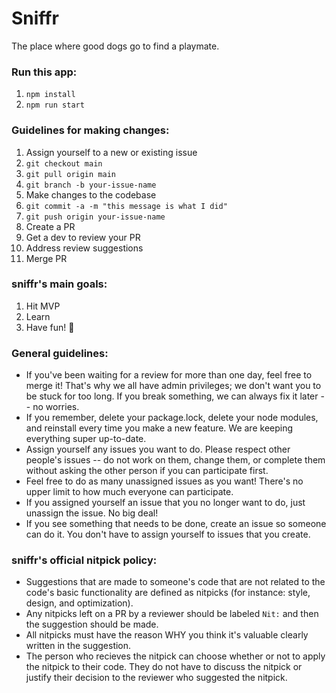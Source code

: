 # Sniffr

The place where good dogs go to find a playmate.

### Run this app:

1. `npm install`
2. `npm run start`

### Guidelines for making changes:

1. Assign yourself to a new or existing issue
2. `git checkout main`
3. `git pull origin main`
4. `git branch -b your-issue-name`
5. Make changes to the codebase
6. `git commit -a -m "this message is what I did"`
7. `git push origin your-issue-name`
8. Create a PR
9. Get a dev to review your PR
10. Address review suggestions
11. Merge PR

### sniffr's main goals:

1. Hit MVP
2. Learn
3. Have fun! 🥳

### General guidelines:

- If you've been waiting for a review for more than one day, feel free to merge it! That's why we all have admin privileges; we don't want you to be stuck for too long. If you break something, we can always fix it later -- no worries.
- If you remember, delete your package.lock, delete your node modules, and reinstall every time you make a new feature. We are keeping everything super up-to-date.
- Assign yourself any issues you want to do. Please respect other people's issues -- do not work on them, change them, or complete them without asking the other person if you can participate first.
- Feel free to do as many unassigned issues as you want! There's no upper limit to how much everyone can participate.
- If you assigned yourself an issue that you no longer want to do, just unassign the issue. No big deal!
- If you see something that needs to be done, create an issue so someone can do it. You don't have to assign yourself to issues that you create.

### sniffr's official nitpick policy:

- Suggestions that are made to someone's code that are not related to the code's basic functionality are defined as nitpicks (for instance: style, design, and optimization).
- Any nitpicks left on a PR by a reviewer should be labeled `Nit:` and then the suggestion should be made.
- All nitpicks must have the reason WHY you think it's valuable clearly written in the suggestion.
- The person who recieves the nitpick can choose whether or not to apply the nitpick to their code. They do not have to discuss the nitpick or justify their decision to the reviewer who suggested the nitpick.
